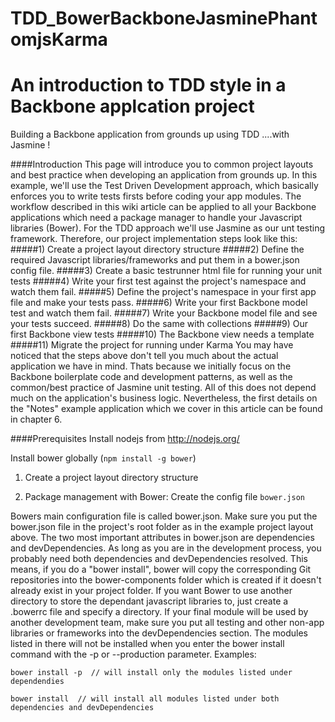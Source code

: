 # TDD_BowerBackboneJasminePhantomjsKarma
An introduction to TDD style in a Backbone applcation project
==================

Building a Backbone application from grounds up using TDD
....with Jasmine !

####Introduction
This page will introduce you to common project layouts and best practice when developing an application from grounds up. In this example, we'll
use the Test Driven Development approach, which basically enforces you to write tests firsts before coding your app modules. The workflow
described in this wiki article can be applied to all your Backbone applications which need a package manager to handle your Javascript libraries
(Bower). For the TDD approach we'll use Jasmine as our unt testing framework. Therefore, our project implementation steps look like this:
#####1) Create a project layout directory structure
#####2) Define the required Javascript libraries/frameworks and put them in a bower.json config file.
#####3) Create a basic testrunner html file for running your unit tests
#####4) Write your first test against the project's namespace and watch them fail.
#####5) Define the project's namespace in your first app file and make your tests pass.
#####6) Write your first Backbone model test and watch them fail.
#####7) Write your Backbone model file and see your tests succeed.
#####8) Do the same with collections
#####9) Our first Backbone view tests
#####10) The Backbone view needs a template
#####11) Migrate the project for running under Karma
You may have noticed that the steps above don't tell you much about the actual application we have in mind. Thats because we initially focus on
the Backbone boilerplate code and development patterns, as well as the common/best practice of Jasmine unit testing. All of this does not depend
much on the application's business logic. Nevertheless, the first details on the "Notes" example application which we cover in this article can be
found in chapter 6.

####Prerequisites
Install nodejs from http://nodejs.org/

Install bower globally (````npm install -g bower````)

1) Create a project layout directory structure

2) Package management with Bower: Create the config file ```bower.json```

Bowers main configuration file is called bower.json. Make sure you put the bower.json file in the project's root folder as in the example
project layout above. The two most important attributes in bower.json are dependencies and devDependencies. As long as you are in the
development process, you probably need both dependencies and devDependencies resolved. This means, if you do a "bower install",
bower will copy the corresponding Git repositories into the bower-components folder which is created if it doesn't already exist in your project
folder. If you want Bower to use another directory to store the dependant javascript libraries to, just create a .bowerrc file and specify a directory.
If your final module will be used by another development team, make sure you put all testing and other non-app libraries or frameworks into the
devDependencies section. The modules listed in there will not be installed when you enter the bower install command with the -p or --production
parameter. Examples:

````bower install -p  // will install only the modules listed under dependendies````

````bower install  // will install all modules listed under both dependencies and devDependencies````
